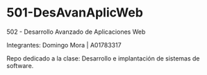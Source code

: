 
# 501-DesAvanAplicWeb

502 - Desarrollo Avanzado de Aplicaciones Web

Integrantes:
Domingo Mora | A01783317


Repo dedicado a la clase: Desarrollo e implantación de sistemas de software.

